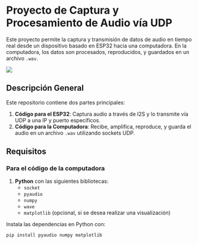 # Proyecto de Captura y Procesamiento de Audio vía UDP

Este proyecto permite la captura y transmisión de datos de audio en tiempo real desde un dispositivo basado en ESP32 hacia una computadora. En la computadora, los datos son procesados, reproducidos, y guardados en un archivo `.wav`.


![]("./ESP32IMAGE.webp")
## Descripción General

Este repositorio contiene dos partes principales:
1. **Código para el ESP32**: Captura audio a través de I2S y lo transmite vía UDP a una IP y puerto específicos.
2. **Código para la Computadora**: Recibe, amplifica, reproduce, y guarda el audio en un archivo `.wav` utilizando sockets UDP.

## Requisitos

### Para el código de la computadora

1. **Python** con las siguientes bibliotecas:
   - `socket`
   - `pyaudio`
   - `numpy`
   - `wave`
   - `matplotlib` (opcional, si se desea realizar una visualización)

Instala las dependencias en Python con:
```bash
pip install pyaudio numpy matplotlib
